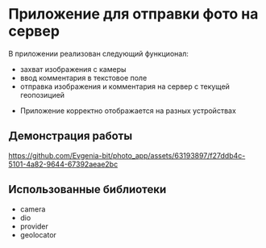 # Приложение для отправки фото на сервер

В приложении реализован следующий функционал:
- захват изображения с камеры
- ввод комментария в текстовое поле
- отправка изображения и комментария на сервер с текущей геопозицией

* Приложение корректно отображается на разных устройствах

## Демонстрация работы



https://github.com/Evgenia-bit/photo_app/assets/63193897/f27ddb4c-5101-4a82-9644-67392aeae2bc



## Использованные библиотеки

- camera
- dio
- provider
- geolocator



